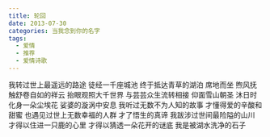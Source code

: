 ```yaml
---
title: 轮回
date: 2013-07-30
categories: 当我念到你的名字
tags:
  - 爱情
  - 推荐
  - 爱情诗歌
---
```


我转过世上最遥远的路途
徒经一千座城池
终于抵达青草的湖泊
席地而坐<!--more-->
煦风抚触舒卷自如的祥云
抬眼观照大千世界
与芸芸众生流转相接
仰面雪山朝圣
沐日时化身一朵尘埃花
娑婆的漩涡中安息
我听过无数不为人知的故事
才懂得爱的辛酸和甜蜜
也遇见过世上无数幸福的人群
才了悟生的真谛
我跋涉过世间最险隘的山川
才得以住进一只鹿的心里
才得以猜透一朵花开的谜底
我是被湖水洗净的石子